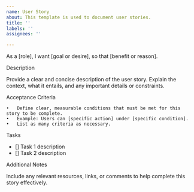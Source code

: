 ```yaml
---
name: User Story
about: This template is used to document user stories.
title: ''
labels: ''
assignees: ''

---
```


As a [role],
I want [goal or desire],
so that [benefit or reason].

Description

Provide a clear and concise description of the user story. Explain the context, what it entails, and any important details or constraints.

Acceptance Criteria

	•	Define clear, measurable conditions that must be met for this story to be complete.
	•	Example: Users can [specific action] under [specific condition].
	•	List as many criteria as necessary.

Tasks

- [] Task 1 description
- [] Task 2 description
	

Additional Notes

Include any relevant resources, links, or comments to help complete this story effectively.
